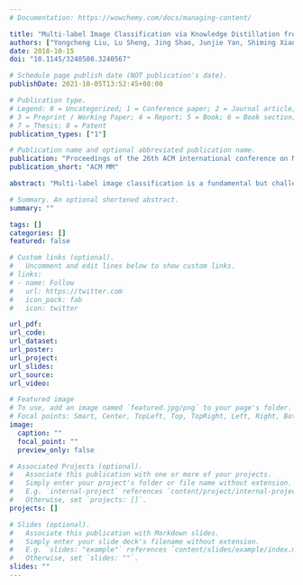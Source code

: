 ```yaml
---
# Documentation: https://wowchemy.com/docs/managing-content/

title: "Multi-label Image Classification via Knowledge Distillation from Weakly Supervised Detection"
authors: ["Yongcheng Liu, Lu Sheng, Jing Shao, Junjie Yan, Shiming Xiang, Chunhong Pan"]
date: 2018-10-15
doi: "10.1145/3240508.3240567"

# Schedule page publish date (NOT publication's date).
publishDate: 2021-10-05T13:52:45+08:00

# Publication type.
# Legend: 0 = Uncategorized; 1 = Conference paper; 2 = Journal article;
# 3 = Preprint / Working Paper; 4 = Report; 5 = Book; 6 = Book section;
# 7 = Thesis; 8 = Patent
publication_types: ["1"]

# Publication name and optional abbreviated publication name.
publication: "Proceedings of the 26th ACM international conference on Multimedia"
publication_short: "ACM MM"

abstract: "Multi-label image classification is a fundamental but challenging task towards general visual understanding. Existing methods found the region-level cues (e.g., features from RoIs) can facilitate multi-label classification. Nevertheless, such methods usually require laborious object-level annotations (i.e., object labels and bounding boxes) for effective learning of the object-level visual features. In this paper, we propose a novel and efficient deep framework to boost multi-label classification by distilling knowledge from weakly-supervised detection task without bounding box annotations. Specifically, given the image-level annotations, (1) we first develop a weakly-supervised detection (WSD) model, and then (2) construct an end-to-end multi-label image classification framework augmented by a knowledge distillation module that guides the classification model by the WSD model according to the class-level predictions for the whole image and the object-level visual features for object RoIs. The WSD model is the teacher model and the classification model is the student model. After this cross-task knowledge distillation, the performance of the classification model is significantly improved and the efficiency is maintained since the WSD model can be safely discarded in the test phase. Extensive experiments on two large-scale datasets (MS-COCO and NUS-WIDE) show that our framework achieves superior performances over the state-of-the-art methods on both performance and efficiency."

# Summary. An optional shortened abstract.
summary: ""

tags: []
categories: []
featured: false

# Custom links (optional).
#   Uncomment and edit lines below to show custom links.
# links:
# - name: Follow
#   url: https://twitter.com
#   icon_pack: fab
#   icon: twitter

url_pdf:
url_code:
url_dataset:
url_poster:
url_project:
url_slides:
url_source:
url_video:

# Featured image
# To use, add an image named `featured.jpg/png` to your page's folder. 
# Focal points: Smart, Center, TopLeft, Top, TopRight, Left, Right, BottomLeft, Bottom, BottomRight.
image:
  caption: ""
  focal_point: ""
  preview_only: false

# Associated Projects (optional).
#   Associate this publication with one or more of your projects.
#   Simply enter your project's folder or file name without extension.
#   E.g. `internal-project` references `content/project/internal-project/index.md`.
#   Otherwise, set `projects: []`.
projects: []

# Slides (optional).
#   Associate this publication with Markdown slides.
#   Simply enter your slide deck's filename without extension.
#   E.g. `slides: "example"` references `content/slides/example/index.md`.
#   Otherwise, set `slides: ""`.
slides: ""
---
```

